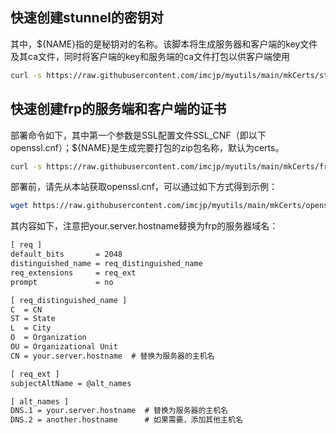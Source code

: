 
## 快速创建stunnel的密钥对

其中，${NAME}指的是秘钥对的名称。该脚本将生成服务器和客户端的key文件及其ca文件，同时将客户端的key和服务端的ca文件打包以供客户端使用

```bash
curl -s https://raw.githubusercontent.com/imcjp/myutils/main/mkCerts/stunnel.sh | bash -s -- ${NAME}
```

## 快速创建frp的服务端和客户端的证书

部署命令如下，其中第一个参数是SSL配置文件SSL_CNF（即以下openssl.cnf）；${NAME}是生成完要打包的zip包名称，默认为certs。
```bash
curl -s https://raw.githubusercontent.com/imcjp/myutils/main/mkCerts/frp.sh | bash -s -- openssl.cnf ${NAME}
```

部署前，请先从本站获取openssl.cnf，可以通过如下方式得到示例：
```bash
wget https://raw.githubusercontent.com/imcjp/myutils/main/mkCerts/openssl.cnf
```
其内容如下，注意把your.server.hostname替换为frp的服务器域名：
```txt
[ req ]
default_bits       = 2048
distinguished_name = req_distinguished_name
req_extensions     = req_ext
prompt             = no

[ req_distinguished_name ]
C  = CN
ST = State
L  = City
O  = Organization
OU = Organizational Unit
CN = your.server.hostname  # 替换为服务器的主机名

[ req_ext ]
subjectAltName = @alt_names

[ alt_names ]
DNS.1 = your.server.hostname  # 替换为服务器的主机名
DNS.2 = another.hostname      # 如果需要，添加其他主机名
```


